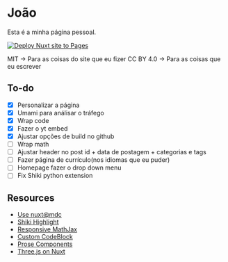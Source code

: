 # João

Esta é a minha página pessoal.

[![Deploy Nuxt site to Pages](https://github.com/JoaoVCMiranda/JoaoVCMiranda.github.io/actions/workflows/nuxtjs.yml/badge.svg)](https://github.com/JoaoVCMiranda/JoaoVCMiranda.github.io/actions/workflows/nuxtjs.yml)

MIT -> Para as coisas do site que eu fizer
CC BY 4.0 -> Para as coisas que eu escrever 

## To-do

- [X] Personalizar a página
- [X] Umami para análisar o tráfego
- [X] Wrap code
- [X] Fazer o yt embed
- [X] Ajustar opções de build no github
- [ ] Wrap math
- [ ] Ajustar header no post id + data de postagem + categorias e tags
- [ ] Fazer página de currículo(nos idiomas que eu puder)
- [ ] Homepage fazer o drop down menu
- [ ] Fix Shiki python extension

## Resources

- [Use nuxt@mdc](https://www.docs4.dev/posts/how-to-render-markdown-in-nuxt-3-and-highlight-syntax-nuxt-mdc)
- [Shiki Highlight](https://shiki.style/guide/)
- [Responsive MathJax](https://stackoverflow.com/questions/29893923/how-to-make-formula-with-mathjax-responsive)
- [Custom CodeBlock](https://mokkapps.de/blog/how-to-create-a-custom-code-block-with-nuxt-content-v2) 
- [Prose Components](https://masteringnuxt.com/blog/mastering-prose-components-in-nuxt-content)
- [Three.js on Nuxt](https://www.vuemastery.com/blog/building-a-3d-scene-in-nuxt-with-tresjs/#setting-up-nuxtjs-for-3d)

